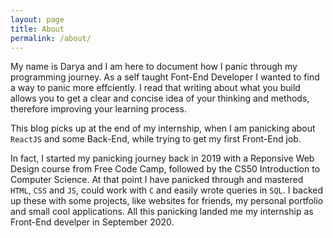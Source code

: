 ```yaml
---
layout: page
title: About
permalink: /about/
---
```

My name is Darya and I am here to document how I panic through my programming journey. As a self taught Font-End Developer I wanted to find a way to panic more effciently. I read that writing about what you build allows you to get a clear and concise idea of your thinking and methods, therefore improving your learning process.

This blog picks up at the end of my internship, when I am panicking about `ReactJS` and some Back-End, while trying to get my first Front-End job. 

In fact, I started my panicking journey back in 2019 with a Reponsive Web Design course from Free Code Camp, followed by the CS50 Introduction to Computer Science. At that point I have panicked through and mastered `HTML`, `CSS` and `JS`, could work with `C` and easily wrote queries in `SQL`. I backed up these with some projects, like websites for friends, my personal portfolio and small cool applications. All this panicking landed me my internship as Front-End develper in September 2020.

